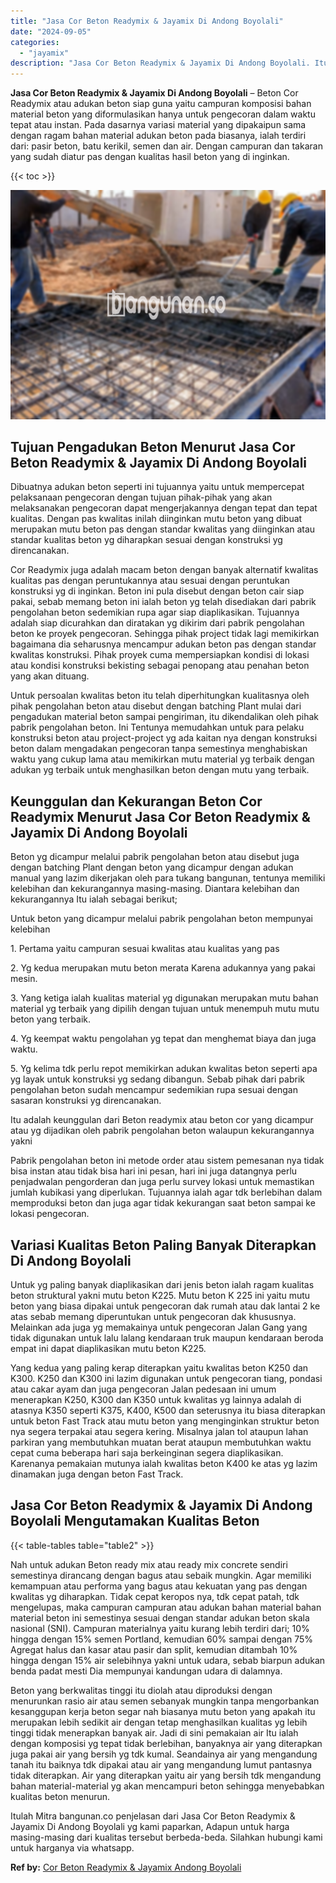```yaml
---
title: "Jasa Cor Beton Readymix & Jayamix Di Andong Boyolali"
date: "2024-09-05"
categories: 
  - "jayamix"
description: "Jasa Cor Beton Readymix & Jayamix Di Andong Boyolali. Itulah Mitra bangunan.co penjelasan dari Jasa Cor Beton Readymix & Jayamix Di Andong Boyolali yg kami p..."
---
```


**Jasa Cor Beton Readymix & Jayamix Di Andong Boyolali** – Beton Cor Readymix atau adukan beton siap guna yaitu campuran komposisi bahan material beton yang diformulasikan hanya untuk pengecoran dalam waktu tepat atau instan. Pada dasarnya variasi material yang dipakaipun sama dengan ragam bahan material adukan beton pada biasanya, ialah terdiri dari: pasir beton, batu kerikil, semen dan air. Dengan campuran dan takaran yang sudah diatur pas dengan kualitas hasil beton yang di inginkan.

{{< toc >}}

![Jasa Cor Beton Readymix & Jayamix Di Andong Boyolali](/images/jasa-cor-readymix-09.png)

## Tujuan Pengadukan Beton Menurut Jasa Cor Beton Readymix & Jayamix Di Andong Boyolali

Dibuatnya adukan beton seperti ini tujuannya yaitu untuk mempercepat pelaksanaan pengecoran dengan tujuan pihak-pihak yang akan melaksanakan pengecoran dapat mengerjakannya dengan tepat dan tepat kualitas. Dengan pas kwalitas inilah diinginkan mutu beton yang dibuat merupakan mutu beton pas dengan standar kwalitas yang diinginkan atau standar kualitas beton yg diharapkan sesuai dengan konstruksi yg direncanakan.

Cor Readymix juga adalah macam beton dengan banyak alternatif kwalitas kualitas pas dengan peruntukannya atau sesuai dengan peruntukan konstruksi yg di inginkan. Beton ini pula disebut dengan beton cair siap pakai, sebab memang beton ini ialah beton yg telah disediakan dari pabrik pengolahan beton sedemikian rupa agar siap diaplikasikan. Tujuannya adalah siap dicurahkan dan diratakan yg dikirim dari pabrik pengolahan beton ke proyek pengecoran. Sehingga pihak project tidak lagi memikirkan bagaimana dia seharusnya mencampur adukan beton pas dengan standar kwalitas konstruksi. Pihak proyek cuma mempersiapkan kondisi di lokasi atau kondisi konstruksi bekisting sebagai penopang atau penahan beton yang akan dituang.

Untuk persoalan kwalitas beton itu telah diperhitungkan kualitasnya oleh pihak pengolahan beton atau disebut dengan batching Plant mulai dari pengadukan material beton sampai pengiriman, itu dikendalikan oleh pihak pabrik pengolahan beton. Ini Tentunya memudahkan untuk para pelaku konstruksi beton atau project-project yg ada kaitan nya dengan konstruksi beton dalam mengadakan pengecoran tanpa semestinya menghabiskan waktu yang cukup lama atau memikirkan mutu material yg terbaik dengan adukan yg terbaik untuk menghasilkan beton dengan mutu yang terbaik.

## Keunggulan dan Kekurangan Beton Cor Readymix Menurut Jasa Cor Beton Readymix & Jayamix Di Andong Boyolali

Beton yg dicampur melalui pabrik pengolahan beton atau disebut juga dengan batching Plant dengan beton yang dicampur dengan adukan manual yang lazim dikerjakan oleh para tukang bangunan, tentunya memiliki kelebihan dan kekurangannya masing-masing. Diantara kelebihan dan kekurangannya Itu ialah sebagai berikut;

Untuk beton yang dicampur melalui pabrik pengolahan beton mempunyai kelebihan

1\. Pertama yaitu campuran sesuai kwalitas atau kualitas yang pas

2\. Yg kedua merupakan mutu beton merata Karena adukannya yang pakai mesin.

3\. Yang ketiga ialah kualitas material yg digunakan merupakan mutu bahan material yg terbaik yang dipilih dengan tujuan untuk menempuh mutu mutu beton yang terbaik.

4\. Yg keempat waktu pengolahan yg tepat dan menghemat biaya dan juga waktu.

5\. Yg kelima tdk perlu repot memikirkan adukan kwalitas beton seperti apa yg layak untuk konstruksi yg sedang dibangun. Sebab pihak dari pabrik pengolahan beton sudah mencampur sedemikian rupa sesuai dengan sasaran konstruksi yg direncanakan.

Itu adalah keunggulan dari Beton readymix atau beton cor yang dicampur atau yg dijadikan oleh pabrik pengolahan beton walaupun kekurangannya yakni

Pabrik pengolahan beton ini metode order atau sistem pemesanan nya tidak bisa instan atau tidak bisa hari ini pesan, hari ini juga datangnya perlu penjadwalan pengorderan dan juga perlu survey lokasi untuk memastikan jumlah kubikasi yang diperlukan. Tujuannya ialah agar tdk berlebihan dalam memproduksi beton dan juga agar tidak kekurangan saat beton sampai ke lokasi pengecoran.

## Variasi Kualitas Beton Paling Banyak Diterapkan Di Andong Boyolali

Untuk yg paling banyak diaplikasikan dari jenis beton ialah ragam kualitas beton struktural yakni mutu beton K225. Mutu beton K 225 ini yaitu mutu beton yang biasa dipakai untuk pengecoran dak rumah atau dak lantai 2 ke atas sebab memang diperuntukan untuk pengecoran dak khususnya. Melainkan ada juga yg memakainya untuk pengecoran Jalan Gang yang tidak digunakan untuk lalu lalang kendaraan truk maupun kendaraan beroda empat ini dapat diaplikasikan mutu beton K225.

Yang kedua yang paling kerap diterapkan yaitu kwalitas beton K250 dan K300. K250 dan K300 ini lazim digunakan untuk pengecoran tiang, pondasi atau cakar ayam dan juga pengecoran Jalan pedesaan ini umum menerapkan K250, K300 dan K350 untuk kwalitas yg lainnya adalah di atasnya K350 seperti K375, K400, K500 dan seterusnya itu biasa diterapkan untuk beton Fast Track atau mutu beton yang menginginkan struktur beton nya segera terpakai atau segera kering. Misalnya jalan tol ataupun lahan parkiran yang membutuhkan muatan berat ataupun membutuhkan waktu cepat cuma beberapa hari saja berkeinginan segera diaplikasikan. Karenanya pemakaian mutunya ialah kwalitas beton K400 ke atas yg lazim dinamakan juga dengan beton Fast Track.

## Jasa Cor Beton Readymix & Jayamix Di Andong Boyolali Mengutamakan Kualitas Beton

{{< table-tables table="table2" >}}

Nah untuk adukan Beton ready mix atau ready mix concrete sendiri semestinya dirancang dengan bagus atau sebaik mungkin. Agar memiliki kemampuan atau performa yang bagus atau kekuatan yang pas dengan kwalitas yg diharapkan. Tidak cepat keropos nya, tdk cepat patah, tdk mengelupas, maka campuran campuran atau adukan bahan material bahan material beton ini semestinya sesuai dengan standar adukan beton skala nasional (SNI). Campuran materialnya yaitu kurang lebih terdiri dari; 10% hingga dengan 15% semen Portland, kemudian 60% sampai dengan 75% Agregat halus dan kasar atau pasir dan split, kemudian ditambah 10% hingga dengan 15% air selebihnya yakni untuk udara, sebab biarpun adukan benda padat mesti Dia mempunyai kandungan udara di dalamnya.

Beton yang berkwalitas tinggi itu diolah atau diproduksi dengan menurunkan rasio air atau semen sebanyak mungkin tanpa mengorbankan kesanggupan kerja beton segar nah biasanya mutu beton yang apakah itu merupakan lebih sedikit air dengan tetap menghasilkan kualitas yg lebih tinggi tidak menerapkan banyak air. Jadi di sini pemakaian air Itu ialah dengan komposisi yg tepat tidak berlebihan, banyaknya air yang diterapkan juga pakai air yang bersih yg tdk kumal. Seandainya air yang mengandung tanah itu baiknya tdk dipakai atau air yang mengandung lumut pantasnya tidak diterapkan. Air yang diterapkan yaitu air yang bersih tdk mengandung bahan material-material yg akan mencampuri beton sehingga menyebabkan kualitas beton menurun.

Itulah Mitra bangunan.co penjelasan dari Jasa Cor Beton Readymix & Jayamix Di Andong Boyolali yg kami paparkan, Adapun untuk harga masing-masing dari kualitas tersebut berbeda-beda. Silahkan hubungi kami untuk harganya via whatsapp.

**Ref by:** [Cor Beton Readymix & Jayamix Andong Boyolali](https://id.wikipedia.org/wiki/Cor)
